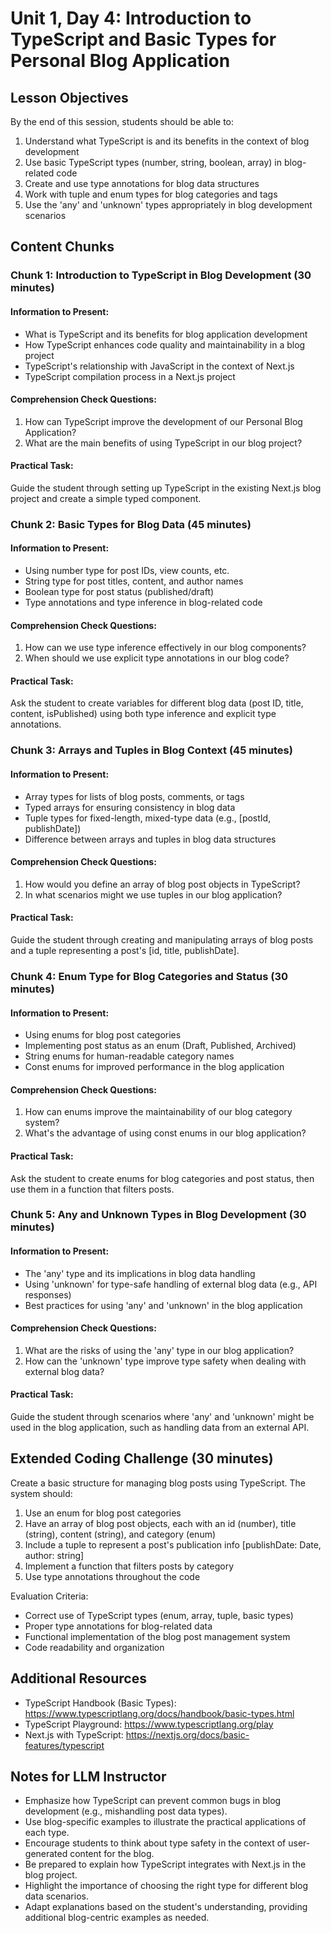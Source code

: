# Unit 1, Day 4: Introduction to TypeScript and Basic Types for Personal Blog Application

## Lesson Objectives
By the end of this session, students should be able to:
1. Understand what TypeScript is and its benefits in the context of blog development
2. Use basic TypeScript types (number, string, boolean, array) in blog-related code
3. Create and use type annotations for blog data structures
4. Work with tuple and enum types for blog categories and tags
5. Use the 'any' and 'unknown' types appropriately in blog development scenarios

## Content Chunks

### Chunk 1: Introduction to TypeScript in Blog Development (30 minutes)

#### Information to Present:
- What is TypeScript and its benefits for blog application development
- How TypeScript enhances code quality and maintainability in a blog project
- TypeScript's relationship with JavaScript in the context of Next.js
- TypeScript compilation process in a Next.js project

#### Comprehension Check Questions:
1. How can TypeScript improve the development of our Personal Blog Application?
2. What are the main benefits of using TypeScript in our blog project?

#### Practical Task:
Guide the student through setting up TypeScript in the existing Next.js blog project and create a simple typed component.

### Chunk 2: Basic Types for Blog Data (45 minutes)

#### Information to Present:
- Using number type for post IDs, view counts, etc.
- String type for post titles, content, and author names
- Boolean type for post status (published/draft)
- Type annotations and type inference in blog-related code

#### Comprehension Check Questions:
1. How can we use type inference effectively in our blog components?
2. When should we use explicit type annotations in our blog code?

#### Practical Task:
Ask the student to create variables for different blog data (post ID, title, content, isPublished) using both type inference and explicit type annotations.

### Chunk 3: Arrays and Tuples in Blog Context (45 minutes)

#### Information to Present:
- Array types for lists of blog posts, comments, or tags
- Typed arrays for ensuring consistency in blog data
- Tuple types for fixed-length, mixed-type data (e.g., [postId, publishDate])
- Difference between arrays and tuples in blog data structures

#### Comprehension Check Questions:
1. How would you define an array of blog post objects in TypeScript?
2. In what scenarios might we use tuples in our blog application?

#### Practical Task:
Guide the student through creating and manipulating arrays of blog posts and a tuple representing a post's [id, title, publishDate].

### Chunk 4: Enum Type for Blog Categories and Status (30 minutes)

#### Information to Present:
- Using enums for blog post categories
- Implementing post status as an enum (Draft, Published, Archived)
- String enums for human-readable category names
- Const enums for improved performance in the blog application

#### Comprehension Check Questions:
1. How can enums improve the maintainability of our blog category system?
2. What's the advantage of using const enums in our blog application?

#### Practical Task:
Ask the student to create enums for blog categories and post status, then use them in a function that filters posts.

### Chunk 5: Any and Unknown Types in Blog Development (30 minutes)

#### Information to Present:
- The 'any' type and its implications in blog data handling
- Using 'unknown' for type-safe handling of external blog data (e.g., API responses)
- Best practices for using 'any' and 'unknown' in the blog application

#### Comprehension Check Questions:
1. What are the risks of using the 'any' type in our blog application?
2. How can the 'unknown' type improve type safety when dealing with external blog data?

#### Practical Task:
Guide the student through scenarios where 'any' and 'unknown' might be used in the blog application, such as handling data from an external API.

## Extended Coding Challenge (30 minutes)

Create a basic structure for managing blog posts using TypeScript. The system should:

1. Use an enum for blog post categories
2. Have an array of blog post objects, each with an id (number), title (string), content (string), and category (enum)
3. Include a tuple to represent a post's publication info [publishDate: Date, author: string]
4. Implement a function that filters posts by category
5. Use type annotations throughout the code

Evaluation Criteria:
- Correct use of TypeScript types (enum, array, tuple, basic types)
- Proper type annotations for blog-related data
- Functional implementation of the blog post management system
- Code readability and organization

## Additional Resources
- TypeScript Handbook (Basic Types): https://www.typescriptlang.org/docs/handbook/basic-types.html
- TypeScript Playground: https://www.typescriptlang.org/play
- Next.js with TypeScript: https://nextjs.org/docs/basic-features/typescript

## Notes for LLM Instructor
- Emphasize how TypeScript can prevent common bugs in blog development (e.g., mishandling post data types).
- Use blog-specific examples to illustrate the practical applications of each type.
- Encourage students to think about type safety in the context of user-generated content for the blog.
- Be prepared to explain how TypeScript integrates with Next.js in the blog project.
- Highlight the importance of choosing the right type for different blog data scenarios.
- Adapt explanations based on the student's understanding, providing additional blog-centric examples as needed.
